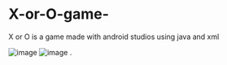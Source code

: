 # X-or-O-game-
X or O is a game made with android studios using java and xml

![image](https://user-images.githubusercontent.com/66934832/133577151-e6c2c29e-761d-4a6f-9f41-f624ec584ea9.png)
![image](https://user-images.githubusercontent.com/66934832/133577271-5d7a8ade-6c3a-47ed-8572-9cdb0c9f0e0d.png)
.

